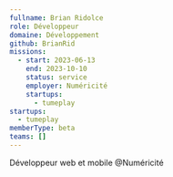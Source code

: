 ```yaml
---
fullname: Brian Ridolce
role: Développeur
domaine: Développement
github: BrianRid
missions:
  - start: 2023-06-13
    end: 2023-10-10
    status: service
    employer: Numéricité
    startups:
      - tumeplay
startups:
  - tumeplay
memberType: beta
teams: []
---
```

Développeur web et mobile @Numéricité